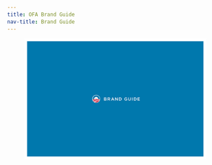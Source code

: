 ```yaml
---
title: OFA Brand Guide
nav-title: Brand Guide
---
```


<figure>
    <img src="img/brand-guide/brand-guide.jpg" />
</figure>